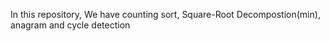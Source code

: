 In this repository, We have counting sort, Square-Root Decompostion(min), anagram and cycle detection
